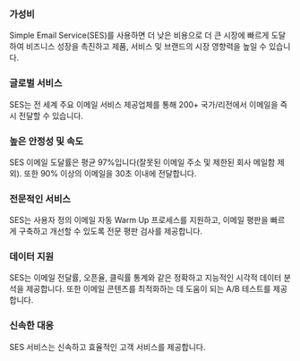 ### 가성비
Simple Email Service(SES)를 사용하면 더 낮은 비용으로 더 큰 시장에 빠르게 도달하여 비즈니스 성장을 촉진하고 제품, 서비스 및 브랜드의 시장 영향력을 높일 수 있습니다.

### 글로벌 서비스
SES는 전 세계 주요 이메일 서비스 제공업체를 통해 200+ 국가/리전에서 이메일을 즉시 전달할 수 있습니다.

### 높은 안정성 및 속도
SES 이메일 도달률은 평균 97%입니다(잘못된 이메일 주소 및 제한된 회사 메일함 제외). 또한 90% 이상의 이메일을 30초 이내에 전달합니다.

### 전문적인 서비스
SES는 사용자 정의 이메일 자동 Warm Up 프로세스를 지원하고, 이메일 평판을 빠르게 구축하고 개선할 수 있도록 전문 평판 검사를 제공합니다.

### 데이터 지원
SES는 이메일 전달률, 오픈율, 클릭률 통계와 같은 정확하고 지능적인 시각적 데이터 분석을 제공합니다. 또한 이메일 콘텐츠를 최적화하는 데 도움이 되는 A/B 테스트를 제공합니다.

### 신속한 대응
SES 서비스는 신속하고 효율적인 고객 서비스를 제공합니다.

